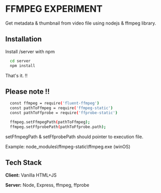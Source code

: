 
# FFMPEG EXPERIMENT

Get metadata & thumbnail from video file using nodejs & ffmpeg library.

## Installation

Install /server with npm

```bash
  cd server
  npm install
```
That's it. !!

## Please note !!

```bash
  const ffmpeg = require('fluent-ffmpeg')
  const pathToFfmpeg = require('ffmpeg-static')
  const pathToFfprobe = require('ffprobe-static')

  ffmpeg.setFfmpegPath(pathToFfmpeg);
  ffmpeg.setFfprobePath(pathToFfprobe.path);
```

setFfmpegPath & setFfprobePath should pointer to execution file.

Example: node_modules\ffmpeg-static\ffmpeg.exe (winOS)

## Tech Stack

**Client:** Vanilla HTML+JS 

**Server:** Node, Express, ffmpeg, ffprobe

